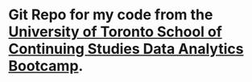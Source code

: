 # Git Repo for my code from the [University of Toronto School of Continuing Studies Data Analytics Bootcamp](https://bootcamp.learn.utoronto.ca/data/).
